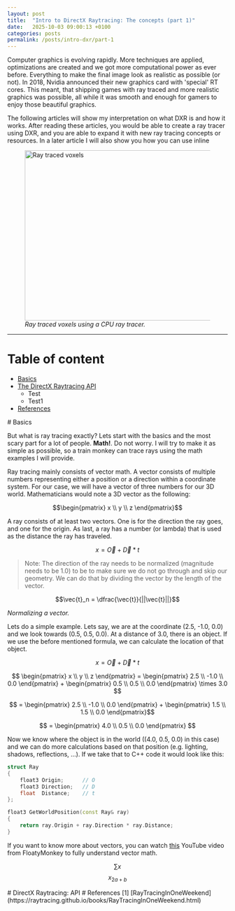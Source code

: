 ```yaml
---
layout: post
title:  "Intro to DirectX Raytracing: The concepts (part 1)"
date:   2025-10-03 09:00:13 +0100
categories: posts
permalink: /posts/intro-dxr/part-1
---
```


Computer graphics is evolving rapidly. More techniques are applied, optimizations are created and we got more computational power as ever before. Everything to make the final image look as realistic as possible (or not). In 2018, Nvidia announced their new graphics card with 'special' RT cores. This meant, that shipping games with ray traced and more realistic graphics was possible, all while it was smooth and enough for gamers to enjoy those beautiful graphics.

The following articles will show my interpretation on what DXR is and how it works. After reading these articles, you would be able to create a ray tracer using DXR, and you are able to expand it with new ray tracing concepts or resources. In a later article I will also show you how you can use inline

<figure>
    <img src="../../assets/dxr/part-1/voxel-example.jpg"
         alt="Ray traced voxels"
         height=388
         width=680>
    <figcaption><i>Ray traced voxels using a CPU ray tracer.</i></figcaption>
</figure>

***

# Table of content
- [Basics](part-1.html#Basics)
- [The DirectX Raytracing API](part-1.html#DirectX-Raytracing)
    - Test
    - Test1
- [References](part-1.html#References)

<span id="Basics">
# Basics

But what is ray tracing exactly? Lets start with the basics and the most scary part for a lot of people. **Math!**. Do not worry. I will try to make it as simple as possible, so a train monkey can trace rays using the math examples I will provide.

Ray tracing mainly consists of vector math. A vector consists of multiple numbers representing either a position or a direction within a coordinate system. For our case, we will have a vector of three numbers for our 3D world. Mathematicians would note a 3D vector as the following:

$$\begin{pmatrix}
x \\ y \\ z
\end{pmatrix}$$

A ray consists of at least two vectors. One is for the direction the ray goes, and one for the origin. As last, a ray has a number (or lambda) that is used as the distance the ray has traveled. 

$$x = \vec{O} + \vec{D} * t$$

> Note:
> The direction of the ray needs to be normalized (magnitude needs to be 1.0) to be to make sure we do not go through and skip our geometry. We can do that by dividing the vector by the length of the vector. 

$$\vec{t}_n = \dfrac{\vec{t}}{||\vec{t}||}$$

<i>Normalizing a vector.</i>
<br>

Lets do a simple example. Lets say, we are at the coordinate (2.5, -1.0, 0.0) and we look towards (0.5, 0.5, 0.0). At a distance of 3.0, there is an object. If we use the before mentioned formula, we can calculate the location of that object.

$$x = \vec{O} + \vec{D} * t$$

$$ \begin{pmatrix} x \\ y \\ z \end{pmatrix} = \begin{pmatrix} 2.5 \\ -1.0 \\ 0.0 \end{pmatrix} + \begin{pmatrix} 0.5 \\ 0.5 \\ 0.0 \end{pmatrix} \times 3.0 $$

$$ = \begin{pmatrix} 2.5 \\ -1.0 \\ 0.0 \end{pmatrix} + \begin{pmatrix} 1.5 \\ 1.5 \\ 0.0 \end{pmatrix}$$

$$ = \begin{pmatrix} 4.0 \\ 0.5 \\ 0.0 \end{pmatrix} $$

Now we know where the object is in the world ((4.0, 0.5, 0.0) in this case) and we can do more calculations based on that position (e.g. lighting, shadows, reflections, ...). If we take that to C++ code it would look like this:

```cpp
struct Ray
{
    float3 Origin;      // O
    float3 Direction;   // D
    float  Distance;    // t
};

float3 GetWorldPosition(const Ray& ray)
{
    return ray.Origin + ray.Direction * ray.Distance;
}

``` 

If you want to know more about vectors, you can watch [this](https://www.youtube.com/watch?v=Ej3ZVxljJfo) YouTube video from FloatyMonkey to fully understand vector math.

$$\sum x$$
$$x_{2a+b}$$

<span id="DirectX-Raytracing">
# DirectX Raytracing: API


<span id="References">
# References

<span id="Ref-1">
[1] [RayTracingInOneWeekend](https://raytracing.github.io/books/RayTracingInOneWeekend.html)